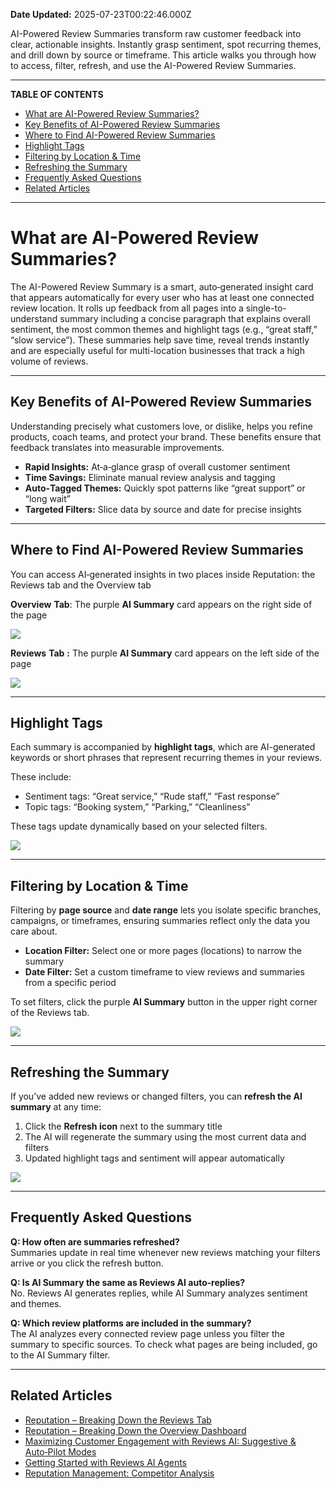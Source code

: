 **Date Updated:** 2025-07-23T00:22:46.000Z

AI-Powered Review Summaries transform raw customer feedback into clear, actionable insights. Instantly grasp sentiment, spot recurring themes, and drill down by source or timeframe. This article walks you through how to access, filter, refresh, and use the AI-Powered Review Summaries.

---

**TABLE OF CONTENTS**

* [What are AI-Powered Review Summaries?](#What-are-AI-Powered-Review-Summaries?)
* [Key Benefits of AI-Powered Review Summaries](#Key-Benefits-of-AI-Powered-Review-Summaries)
* [Where to Find AI-Powered Review Summaries](#Where-to-Find-AI-Powered-Review-Summaries)
* [Highlight Tags](#Highlight-Tags)
* [Filtering by Location & Time](#Filtering-by-Location-&-Time)
* [Refreshing the Summary](#Refreshing-the-Summary)
* [Frequently Asked Questions](#Frequently-Asked-Questions)
* [Related Articles](#Related-Articles)

---

# **What are AI-Powered Review Summaries?**

  
The AI-Powered Review Summary is a smart, auto‑generated insight card that appears automatically for every user who has at least one connected review location. It rolls up feedback from all pages into a single-to-understand summary including a concise paragraph that explains overall sentiment, the most common themes and highlight tags (e.g., “great staff,” “slow service”). These summaries help save time, reveal trends instantly and are especially useful for multi-location businesses that track a high volume of reviews.

---

## **Key Benefits of AI-Powered Review Summaries**

  
Understanding precisely what customers love, or dislike, helps you refine products, coach teams, and protect your brand. These benefits ensure that feedback translates into measurable improvements.  
  
* **Rapid Insights:** At‑a‑glance grasp of overall customer sentiment
* **Time Savings:** Eliminate manual review analysis and tagging
* **Auto‑Tagged Themes:** Quickly spot patterns like “great support” or “long wait”
* **Targeted Filters:** Slice data by source and date for precise insights

---

## **Where to Find AI-Powered Review Summaries**

  
You can access AI‑generated insights in two places inside Reputation: the Reviews tab and the Overview tab
  
  
**Overview** **Tab**: The purple **AI Summary** card appears on the right side of the page

**![](https://s3.amazonaws.com/cdn.freshdesk.com/data/helpdesk/attachments/production/155050260181/original/GgC2IJXhwnQKOPkXARVqDabLPdCk48PjsQ.png?1753208480)**
  
  
**Reviews** **Tab** **:** The purple **AI Summary** card appears on the left side of the page

  
![](https://s3.amazonaws.com/cdn.freshdesk.com/data/helpdesk/attachments/production/155050260254/original/AXGr_h2KNY8G7hEoSd3lC_eAXNc7taPl_w.png?1753208530)

---

## **Highlight Tags**

  
Each summary is accompanied by **highlight tags**, which are AI-generated keywords or short phrases that represent recurring themes in your reviews.  
  
These include:  
  
* Sentiment tags: “Great service,” “Rude staff,” “Fast response”
* Topic tags: “Booking system,” “Parking,” “Cleanliness”

These tags update dynamically based on your selected filters.

  
![](https://s3.amazonaws.com/cdn.freshdesk.com/data/helpdesk/attachments/production/155050260785/original/mwhkxmZNbh2GFH1Vn5ZQAOhg1jqdWfXXBQ.png?1753209664)

---

## **Filtering by Location & Time**

  
Filtering by **page source** and **date range** lets you isolate specific branches, campaigns, or timeframes, ensuring summaries reflect only the data you care about.

  
* **Location Filter:** Select one or more pages (locations) to narrow the summary
* **Date Filter:** Set a custom timeframe to view reviews and summaries from a specific period

  
To set filters, click the purple **AI Summary** button in the upper right corner of the Reviews tab.

  
![](https://s3.amazonaws.com/cdn.freshdesk.com/data/helpdesk/attachments/production/155050260573/original/Rwr8bHqB5BdjNHO-dmAMyV3Wf-yx8P2iSQ.png?1753209266)

---

## **Refreshing the Summary**

  
If you’ve added new reviews or changed filters, you can **refresh the AI summary** at any time:  
  
1. Click the **Refresh icon** next to the summary title
2. The AI will regenerate the summary using the most current data and filters
3. Updated highlight tags and sentiment will appear automatically

  
![](https://s3.amazonaws.com/cdn.freshdesk.com/data/helpdesk/attachments/production/155050260683/original/g0PBk6avGJF_cYYcDm5AoA8S2d6QdBqDww.png?1753209498)

---

## **Frequently Asked Questions**

  
**Q: How often are summaries refreshed?**  
Summaries update in real time whenever new reviews matching your filters arrive or you click the refresh button.

  
**Q: Is AI Summary the same as Reviews AI auto‑replies?**  
No. Reviews AI generates replies, while AI Summary analyzes sentiment and themes.

  
**Q: Which review platforms are included in the summary?**  
The AI analyzes every connected review page unless you filter the summary to specific sources. To check what pages are being included, go to the AI Summary filter.

---

## **Related Articles**

  
* [Reputation – Breaking Down the Reviews Tab](https://help.gohighlevel.com/en/support/solutions/articles/48001222826)
* [Reputation – Breaking Down the Overview Dashboard](https://help.gohighlevel.com/en/support/solutions/articles/48001222767)
* [Maximizing Customer Engagement with Reviews AI: Suggestive & Auto‑Pilot Modes](https://help.gohighlevel.com/en/support/solutions/articles/155000001074)
* [Getting Started with Reviews AI Agents ](https://help.gohighlevel.com/en/support/solutions/articles/155000005156)
* [Reputation Management: Competitor Analysis](https://help.gohighlevel.com/en/support/solutions/articles/155000005344)